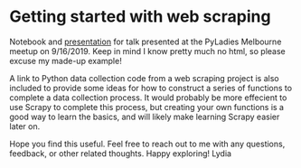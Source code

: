 # Getting started with web scraping

Notebook and [presentation](https://docs.google.com/presentation/d/1u7HDawQFpMzj-2epPIdKNysLOl_lc0BoNam4dApnMlM/edit?usp=sharing) for talk presented at the PyLadies Melbourne meetup on 9/16/2019. Keep in mind I know pretty much no html, so please excuse my made-up example!

A link to Python data collection code from a web scraping project is also included to provide some ideas for how to construct a series of functions to complete a data collection process. It would probably be more effecient to use Scrapy to complete this process, but creating your own functions is a good way to learn the basics, and will likely make learning Scrapy easier later on.

Hope you find this useful. Feel free to reach out to me with any questions, feedback, or other related thoughts.
Happy exploring!
Lydia
